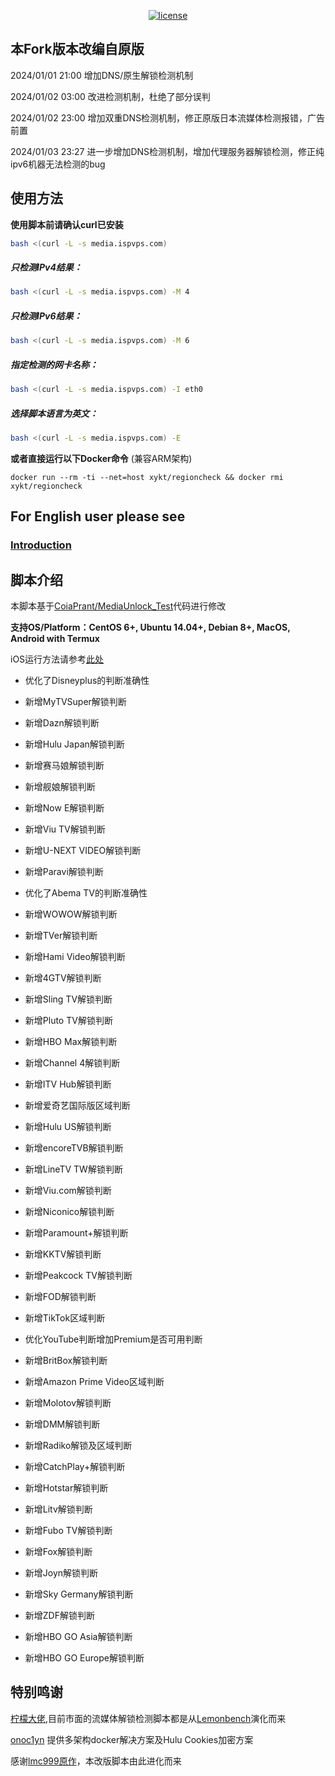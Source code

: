 <p align="center">
<a href="/LICENSE"><img src="https://img.shields.io/badge/license-GPL-blue.svg" alt="license" /></a>  
</p>

## 本Fork版本改编自原版
2024/01/01 21:00 增加DNS/原生解锁检测机制

2024/01/02 03:00 改进检测机制，杜绝了部分误判

2024/01/02 23:00 增加双重DNS检测机制，修正原版日本流媒体检测报错，广告前置

2024/01/03 23:27 进一步增加DNS检测机制，增加代理服务器解锁检测，修正纯ipv6机器无法检测的bug

## 使用方法

**使用脚本前请确认curl已安装**

````bash
bash <(curl -L -s media.ispvps.com)
````

##### 只检测IPv4结果：
````bash
bash <(curl -L -s media.ispvps.com) -M 4
````

##### 只检测IPv6结果：
````bash
bash <(curl -L -s media.ispvps.com) -M 6
````

##### 指定检测的网卡名称：
````bash
bash <(curl -L -s media.ispvps.com) -I eth0
````

##### 选择脚本语言为英文：
````bash
bash <(curl -L -s media.ispvps.com) -E
````

**或者直接运行以下Docker命令** (兼容ARM架构)
````docker
docker run --rm -ti --net=host xykt/regioncheck && docker rmi xykt/regioncheck
````

## For English user please see
### [Introduction](https://github.com/lmc999/RegionRestrictionCheck/blob/main/README_EN.md)


## 脚本介绍
本脚本基于[CoiaPrant/MediaUnlock_Test](https://github.com/CoiaPrant/MediaUnlock_Test)代码进行修改

**支持OS/Platform：CentOS 6+, Ubuntu 14.04+, Debian 8+, MacOS, Android with Termux**

iOS运行方法请参考[此处](https://github.com/lmc999/RegionRestrictionCheck/wiki/iOS%E8%BF%90%E8%A1%8C%E8%84%9A%E6%9C%AC%E6%96%B9%E6%B3%95)

+ 优化了Disneyplus的判断准确性

+ 新增MyTVSuper解锁判断

+ 新增Dazn解锁判断

+ 新增Hulu Japan解锁判断

+ 新增赛马娘解锁判断

+ 新增舰娘解锁判断

+ 新增Now E解锁判断

+ 新增Viu TV解锁判断

+ 新增U-NEXT VIDEO解锁判断

+ 新增Paravi解锁判断

+ 优化了Abema TV的判断准确性

+ 新增WOWOW解锁判断

+ 新增TVer解锁判断

+ 新增Hami Video解锁判断

+ 新增4GTV解锁判断

+ 新增Sling TV解锁判断

+ 新增Pluto TV解锁判断

+ 新增HBO Max解锁判断

+ 新增Channel 4解锁判断

+ 新增ITV Hub解锁判断

+ 新增爱奇艺国际版区域判断

+ 新增Hulu US解锁判断

+ 新增encoreTVB解锁判断

+ 新增LineTV TW解锁判断

+ 新增Viu.com解锁判断

+ 新增Niconico解锁判断

+ 新增Paramount+解锁判断

+ 新增KKTV解锁判断

+ 新增Peakcock TV解锁判断

+ 新增FOD解锁判断

+ 新增TikTok区域判断

+ 优化YouTube判断增加Premium是否可用判断

+ 新增BritBox解锁判断

+ 新增Amazon Prime Video区域判断

+ 新增Molotov解锁判断

+ 新增DMM解锁判断

+ 新增Radiko解锁及区域判断

+ 新增CatchPlay+解锁判断

+ 新增Hotstar解锁判断

+ 新增Litv解锁判断

+ 新增Fubo TV解锁判断

+ 新增Fox解锁判断

+ 新增Joyn解锁判断

+ 新增Sky Germany解锁判断

+ 新增ZDF解锁判断

+ 新增HBO GO Asia解锁判断

+ 新增HBO GO Europe解锁判断


## 特别鸣谢
[柠檬大佬](https://t.me/ilemonrain),目前市面的流媒体解锁检测脚本都是从[Lemonbench](https://github.com/LemonBench/LemonBench)演化而来

[onoc1yn](https://github.com/onoc1yn) 提供多架构docker解决方案及Hulu Cookies加密方案

感谢[lmc999原作](https://github.com/lmc999/RegionRestrictionCheck)，本改版脚本由此进化而来
